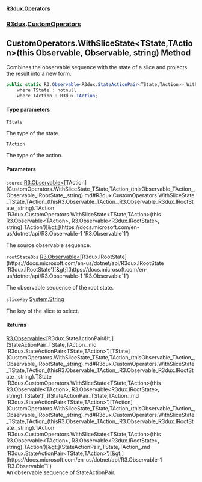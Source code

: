 #### [R3dux.Operators](R3dux.Operators.md 'R3dux.Operators')
### [R3dux](R3dux.Operators.md#R3dux 'R3dux').[CustomOperators](CustomOperators.md 'R3dux.CustomOperators')

## CustomOperators.WithSliceState<TState,TAction>(this Observable<TAction>, Observable<IRootState>, string) Method

Combines the observable sequence with the state of a slice and projects the result into a new form.

```csharp
public static R3.Observable<R3dux.StateActionPair<TState,TAction>> WithSliceState<TState,TAction>(this R3.Observable<TAction> source, R3.Observable<R3dux.IRootState> rootStateObs, string? sliceKey=null)
    where TState : notnull
    where TAction : R3dux.IAction;
```
#### Type parameters

<a name='R3dux.CustomOperators.WithSliceState_TState,TAction_(thisR3.Observable_TAction_,R3.Observable_R3dux.IRootState_,string).TState'></a>

`TState`

The type of the state.

<a name='R3dux.CustomOperators.WithSliceState_TState,TAction_(thisR3.Observable_TAction_,R3.Observable_R3dux.IRootState_,string).TAction'></a>

`TAction`

The type of the action.
#### Parameters

<a name='R3dux.CustomOperators.WithSliceState_TState,TAction_(thisR3.Observable_TAction_,R3.Observable_R3dux.IRootState_,string).source'></a>

`source` [R3.Observable&lt;](https://docs.microsoft.com/en-us/dotnet/api/R3.Observable-1 'R3.Observable`1')[TAction](CustomOperators.WithSliceState_TState,TAction_(thisObservable_TAction_,Observable_IRootState_,string).md#R3dux.CustomOperators.WithSliceState_TState,TAction_(thisR3.Observable_TAction_,R3.Observable_R3dux.IRootState_,string).TAction 'R3dux.CustomOperators.WithSliceState<TState,TAction>(this R3.Observable<TAction>, R3.Observable<R3dux.IRootState>, string).TAction')[&gt;](https://docs.microsoft.com/en-us/dotnet/api/R3.Observable-1 'R3.Observable`1')

The source observable sequence.

<a name='R3dux.CustomOperators.WithSliceState_TState,TAction_(thisR3.Observable_TAction_,R3.Observable_R3dux.IRootState_,string).rootStateObs'></a>

`rootStateObs` [R3.Observable&lt;](https://docs.microsoft.com/en-us/dotnet/api/R3.Observable-1 'R3.Observable`1')[R3dux.IRootState](https://docs.microsoft.com/en-us/dotnet/api/R3dux.IRootState 'R3dux.IRootState')[&gt;](https://docs.microsoft.com/en-us/dotnet/api/R3.Observable-1 'R3.Observable`1')

The observable sequence of the root state.

<a name='R3dux.CustomOperators.WithSliceState_TState,TAction_(thisR3.Observable_TAction_,R3.Observable_R3dux.IRootState_,string).sliceKey'></a>

`sliceKey` [System.String](https://docs.microsoft.com/en-us/dotnet/api/System.String 'System.String')

The key of the slice to select.

#### Returns
[R3.Observable&lt;](https://docs.microsoft.com/en-us/dotnet/api/R3.Observable-1 'R3.Observable`1')[R3dux.StateActionPair&lt;](StateActionPair_TState,TAction_.md 'R3dux.StateActionPair<TState,TAction>')[TState](CustomOperators.WithSliceState_TState,TAction_(thisObservable_TAction_,Observable_IRootState_,string).md#R3dux.CustomOperators.WithSliceState_TState,TAction_(thisR3.Observable_TAction_,R3.Observable_R3dux.IRootState_,string).TState 'R3dux.CustomOperators.WithSliceState<TState,TAction>(this R3.Observable<TAction>, R3.Observable<R3dux.IRootState>, string).TState')[,](StateActionPair_TState,TAction_.md 'R3dux.StateActionPair<TState,TAction>')[TAction](CustomOperators.WithSliceState_TState,TAction_(thisObservable_TAction_,Observable_IRootState_,string).md#R3dux.CustomOperators.WithSliceState_TState,TAction_(thisR3.Observable_TAction_,R3.Observable_R3dux.IRootState_,string).TAction 'R3dux.CustomOperators.WithSliceState<TState,TAction>(this R3.Observable<TAction>, R3.Observable<R3dux.IRootState>, string).TAction')[&gt;](StateActionPair_TState,TAction_.md 'R3dux.StateActionPair<TState,TAction>')[&gt;](https://docs.microsoft.com/en-us/dotnet/api/R3.Observable-1 'R3.Observable`1')  
An observable sequence of StateActionPair.